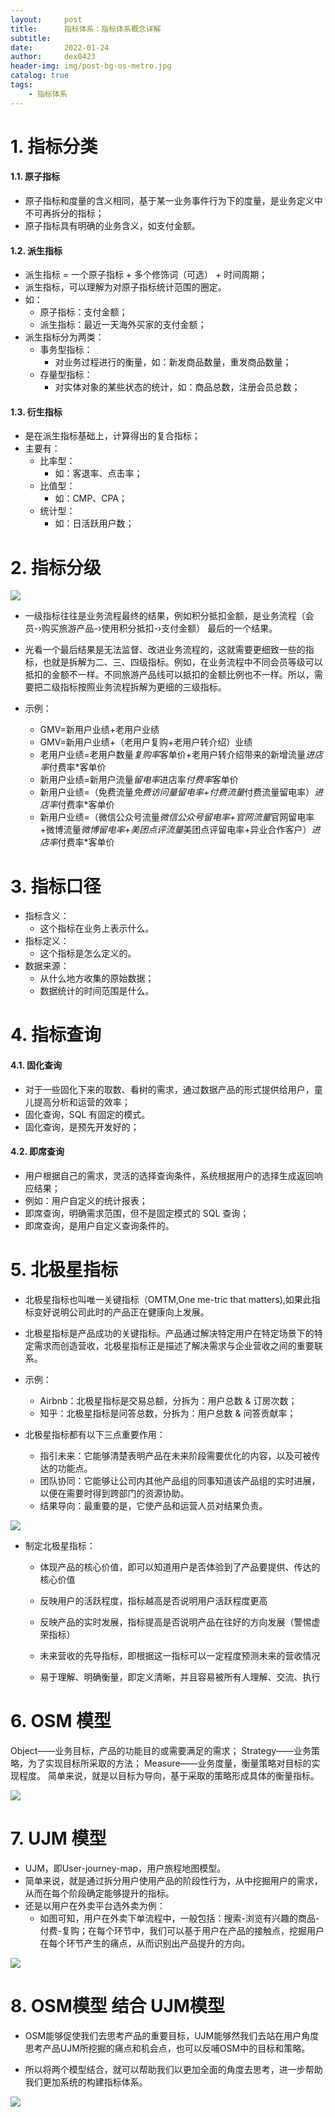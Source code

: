 ```yaml
---
layout:     post
title:      指标体系：指标体系概念详解
subtitle:   
date:       2022-01-24
author:     dex0423
header-img: img/post-bg-os-metro.jpg
catalog: true
tags:
    - 指标体系
---
```



# 1. 指标分类

#### 1.1. 原子指标

- 原子指标和度量的含义相同，基于某一业务事件行为下的度量，是业务定义中不可再拆分的指标；
- 原子指标具有明确的业务含义，如支付金额。

#### 1.2. 派生指标

- 派生指标 = 一个原子指标 + 多个修饰词（可选） + 时间周期；
- 派生指标，可以理解为对原子指标统计范围的圈定。
- 如：    
    - 原子指标：支付金额；
    - 派生指标：最近一天海外买家的支付金额；
- 派生指标分为两类：
    - 事务型指标：
        - 对业务过程进行的衡量，如：新发商品数量，重发商品数量；
    - 存量型指标：
        - 对实体对象的某些状态的统计，如：商品总数，注册会员总数；

####  1.3. 衍生指标

- 是在派生指标基础上，计算得出的复合指标；
- 主要有：
    - 比率型：
        - 如：客退率、点击率；
    - 比值型：
        - 如：CMP、CPA；
    - 统计型：
        - 如：日活跃用户数；

# 2. 指标分级

![]({{site.baseurl}}/img-post/指标体系-1.jpg)

- 一级指标往往是业务流程最终的结果，例如积分抵扣金额，是业务流程（会员-›购买旅游产品-›使用积分抵扣-›支付金额） 最后的一个结果。
- 光看一个最后结果是无法监督、改进业务流程的，这就需要更细致一些的指标，也就是拆解为二、三、四级指标。例如，在业务流程中不同会员等级可以抵扣的金额不一样。不同旅游产品线可以抵扣的金额比例也不一样。所以，需要把二级指标按照业务流程拆解为更细的三级指标。  

- 示例：
    - GMV=新用户业绩+老用户业绩
    - GMV=新用户业绩+（老用户复购+老用户转介绍）业绩
    - 老用户业绩=老用户数量*复购率*客单价+老用户转介绍带来的新增流量*进店率*付费率*客单价
    - 新用户业绩=新用户流量*留电率*进店率*付费率*客单价
    - 新用户业绩=（免费流量*免费访问量留电率+付费流量*付费流量留电率）*进店率*付费率*客单价
    - 新用户业绩=（微信公众号流量*微信公众号留电率+官网流量*官网留电率+微博流量*微博留电率+美团点评流量*美团点评留电率+异业合作客户）*进店率*付费率*客单价

# 3. 指标口径

- 指标含义：
    - 这个指标在业务上表示什么。
- 指标定义：
    - 这个指标是怎么定义的。
- 数据来源：
    - 从什么地方收集的原始数据；
    - 数据统计的时间范围是什么。

# 4. 指标查询

#### 4.1. 固化查询

- 对于一些固化下来的取数、看树的需求，通过数据产品的形式提供给用户，童儿提高分析和运营的效率；
- 固化查询，SQL 有固定的模式。
- 固化查询，是预先开发好的；

#### 4.2. 即席查询

- 用户根据自己的需求，灵活的选择查询条件，系统根据用户的选择生成返回响应结果；
- 例如：用户自定义的统计报表；
- 即席查询，明确需求范围，但不是固定模式的 SQL 查询；
- 即席查询，是用户自定义查询条件的。


# 5. 北极星指标

- 北极星指标也叫唯一关键指标（OMTM,One me-tric that matters),如果此指标变好说明公司此时的产品正在健康向上发展。
- 北极星指标是产品成功的关键指标。产品通过解决特定用户在特定场景下的特定需求而创造营收，北极星指标正是描述了解决需求与企业营收之间的重要联系。

- 示例：
    - Airbnb：北极星指标是交易总额，分拆为：用户总数 & 订房次数；
    - 知乎：北极星指标是问答总数，分拆为：用户总数 & 问答贡献率；

- 北极星指标都有以下三点重要作用：
    - 指引未来：它能够清楚表明产品在未来阶段需要优化的内容，以及可被传达的功能点。
    - 团队协同：它能够让公司内其他产品组的同事知道该产品组的实时进展，以便在需要时得到跨部门的资源协助。
    - 结果导向：最重要的是，它使产品和运营人员对结果负责。


![]({{site.baseurl}}/img-post/指标体系-1.jpg)

- 制定北极星指标：

    - 体现产品的核心价值，即可以知道用户是否体验到了产品要提供、传达的核心价值
    
    - 反映用户的活跃程度，指标越高是否说明用户活跃程度更高
    
    - 反映产品的实时发展，指标提高是否说明产品在往好的方向发展（警惕虚荣指标）
    
    - 未来营收的先导指标，即根据这一指标可以一定程度预测未来的营收情况
    
    - 易于理解、明确衡量，即定义清晰，并且容易被所有人理解、交流、执行

# 6. OSM 模型

Object——业务目标，产品的功能目的或需要满足的需求；
Strategy——业务策略，为了实现目标所采取的方法；
Measure——业务度量，衡量策略对目标的实现程度。
简单来说，就是以目标为导向，基于采取的策略形成具体的衡量指标。

![]({{site.baseurl}}/img-post/指标体系-2.jpg)

# 7. UJM 模型
     
- UJM，即User-journey-map，用户旅程地图模型。
- 简单来说，就是通过拆分用户使用产品的阶段性行为，从中挖掘用户的需求，从而在每个阶段确定能够提升的指标。
- 还是以用户在外卖平台选外卖为例：
    - 如图可知，用户在外卖下单流程中，一般包括：搜索-浏览有兴趣的商品-付费-复购；在每个环节中，我们可以基于用户在产品的接触点，挖掘用户在每个环节产生的痛点，从而识别出产品提升的方向。
    
![]({{site.baseurl}}/img-post/指标体系-3.jpg)
    
# 8. OSM模型 结合 UJM模型

- OSM能够促使我们去思考产品的重要目标，UJM能够然我们去站在用户角度思考产品UJM所挖掘的痛点和机会点，也可以反哺OSM中的目标和策略。

- 所以将两个模型结合，就可以帮助我们以更加全面的角度去思考，进一步帮助我们更加系统的构建指标体系。

![]({{site.baseurl}}/img-post/指标体系-4.jpg)
